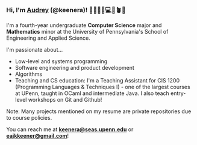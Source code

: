 ### Hi, I'm [Audrey](https://www.linkedin.com/in/audrey-keener-675aa721b/) (@keenera)! 👩🏻‍🦰🌻💻🫶🪴🍵

I'm a fourth-year undergraduate **Computer Science** major and **Mathematics** minor at the University of Pennsylvania's School of Engineering and Applied Science.

I'm passionate about...
- Low-level and systems programming
- Software engineering and product development
- Algorithms
- Teaching and CS education: I'm a Teaching Assistant for CIS 1200 (Programming Languages & Techniques I) - one of the largest courses at UPenn, taught in OCaml and intermediate Java. I also teach entry-level workshops on Git and Github!

Note: Many projects mentioned on my resume are private repositories due to course policies.

You can reach me at **[keenera@seas.upenn.edu](mailto:keenera@seas.upenn.edu)** or **[eajkkeener@gmail.com](mailto:eajkkeener@gmail.com)**!

<!--
**keenera/keenera** is a ✨ _special_ ✨ repository because its `README.md` (this file) appears on your GitHub profile.

Here are some ideas to get you started:

- 🔭 I’m currently working on ...
- 🌱 I’m currently learning ...
- 👯 I’m looking to collaborate on ...
- 🤔 I’m looking for help with ...
- 💬 Ask me about ...
- 📫 How to reach me: ...
- 😄 Pronouns: ...
- ⚡ Fun fact: ...
-->
